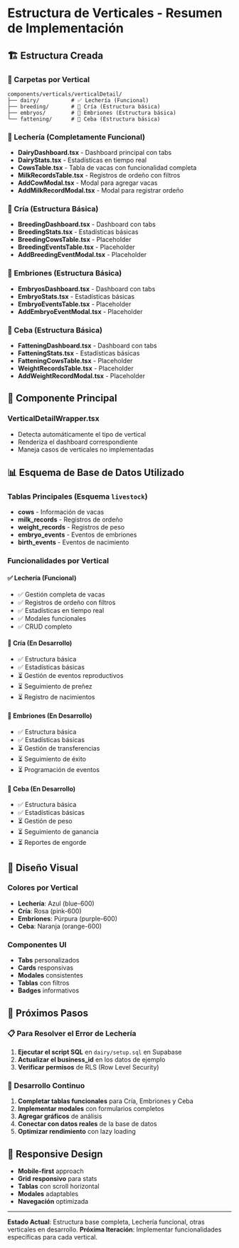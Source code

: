 # Estructura de Verticales - Resumen de Implementación

## 🏗️ Estructura Creada

### 📁 Carpetas por Vertical
```
components/verticals/verticalDetail/
├── dairy/          # ✅ Lechería (Funcional)
├── breeding/       # 🔄 Cría (Estructura básica)
├── embryos/        # 🔄 Embriones (Estructura básica)
└── fattening/      # 🔄 Ceba (Estructura básica)
```

### 🥛 Lechería (Completamente Funcional)
- **DairyDashboard.tsx** - Dashboard principal con tabs
- **DairyStats.tsx** - Estadísticas en tiempo real
- **CowsTable.tsx** - Tabla de vacas con funcionalidad completa
- **MilkRecordsTable.tsx** - Registros de ordeño con filtros
- **AddCowModal.tsx** - Modal para agregar vacas
- **AddMilkRecordModal.tsx** - Modal para registrar ordeño

### 🐄 Cría (Estructura Básica)
- **BreedingDashboard.tsx** - Dashboard con tabs
- **BreedingStats.tsx** - Estadísticas básicas
- **BreedingCowsTable.tsx** - Placeholder
- **BreedingEventsTable.tsx** - Placeholder
- **AddBreedingEventModal.tsx** - Placeholder

### 🧬 Embriones (Estructura Básica)
- **EmbryosDashboard.tsx** - Dashboard con tabs
- **EmbryoStats.tsx** - Estadísticas básicas
- **EmbryoEventsTable.tsx** - Placeholder
- **AddEmbryoEventModal.tsx** - Placeholder

### 🐂 Ceba (Estructura Básica)
- **FatteningDashboard.tsx** - Dashboard con tabs
- **FatteningStats.tsx** - Estadísticas básicas
- **FatteningCowsTable.tsx** - Placeholder
- **WeightRecordsTable.tsx** - Placeholder
- **AddWeightRecordModal.tsx** - Placeholder

## 🔄 Componente Principal

### **VerticalDetailWrapper.tsx**
- Detecta automáticamente el tipo de vertical
- Renderiza el dashboard correspondiente
- Maneja casos de verticales no implementadas

## 📊 Esquema de Base de Datos Utilizado

### Tablas Principales (Esquema `livestock`)
- **cows** - Información de vacas
- **milk_records** - Registros de ordeño
- **weight_records** - Registros de peso
- **embryo_events** - Eventos de embriones
- **birth_events** - Eventos de nacimiento

### Funcionalidades por Vertical

#### ✅ Lechería (Funcional)
- ✅ Gestión completa de vacas
- ✅ Registros de ordeño con filtros
- ✅ Estadísticas en tiempo real
- ✅ Modales funcionales
- ✅ CRUD completo

#### 🔄 Cría (En Desarrollo)
- ✅ Estructura básica
- ✅ Estadísticas básicas
- ⏳ Gestión de eventos reproductivos
- ⏳ Seguimiento de preñez
- ⏳ Registro de nacimientos

#### 🔄 Embriones (En Desarrollo)
- ✅ Estructura básica
- ✅ Estadísticas básicas
- ⏳ Gestión de transferencias
- ⏳ Seguimiento de éxito
- ⏳ Programación de eventos

#### 🔄 Ceba (En Desarrollo)
- ✅ Estructura básica
- ✅ Estadísticas básicas
- ⏳ Gestión de peso
- ⏳ Seguimiento de ganancia
- ⏳ Reportes de engorde

## 🎨 Diseño Visual

### Colores por Vertical
- **Lechería**: Azul (blue-600)
- **Cría**: Rosa (pink-600)
- **Embriones**: Púrpura (purple-600)
- **Ceba**: Naranja (orange-600)

### Componentes UI
- **Tabs** personalizados
- **Cards** responsivas
- **Modales** consistentes
- **Tablas** con filtros
- **Badges** informativos

## 🚀 Próximos Pasos

### 📋 Para Resolver el Error de Lechería
1. **Ejecutar el script SQL** en `dairy/setup.sql` en Supabase
2. **Actualizar el business_id** en los datos de ejemplo
3. **Verificar permisos** de RLS (Row Level Security)

### 🔧 Desarrollo Continuo
1. **Completar tablas funcionales** para Cría, Embriones y Ceba
2. **Implementar modales** con formularios completos
3. **Agregar gráficos** de análisis
4. **Conectar con datos reales** de la base de datos
5. **Optimizar rendimiento** con lazy loading

## 📱 Responsive Design

- **Mobile-first** approach
- **Grid responsivo** para stats
- **Tablas** con scroll horizontal
- **Modales** adaptables
- **Navegación** optimizada

---

**Estado Actual**: Estructura base completa, Lechería funcional, otras verticales en desarrollo.
**Próxima Iteración**: Implementar funcionalidades específicas para cada vertical.
